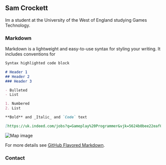 ## Sam Crockett

Im a student at the University of the West of England studying Games Technology.

### Markdown

Markdown is a lightweight and easy-to-use syntax for styling your writing. It includes conventions for

```markdown
Syntax highlighted code block

# Header 1
## Header 2
### Header 3

- Bulleted
- List

1. Numbered
2. List

**Bold** and _Italic_ and `Code` text

[https://uk.indeed.com/jobs?q=Gameplay%20Programmer&vjk=5624b0bee22eaf07]() 

```

![Map image]()

For more details see [GitHub Flavored Markdown](https://guides.github.com/features/mastering-markdown/).

### Contact



